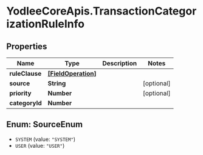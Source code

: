 # YodleeCoreApis.TransactionCategorizationRuleInfo

## Properties
Name | Type | Description | Notes
------------ | ------------- | ------------- | -------------
**ruleClause** | [**[FieldOperation]**](FieldOperation.md) |  | 
**source** | **String** |  | [optional] 
**priority** | **Number** |  | [optional] 
**categoryId** | **Number** |  | 

<a name="SourceEnum"></a>
## Enum: SourceEnum

* `SYSTEM` (value: `"SYSTEM"`)
* `USER` (value: `"USER"`)

